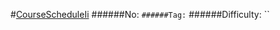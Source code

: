 #[CourseScheduleIi](https://leetcode.com/problems/course-schedule-ii/)
######No: ``
######Tag: ``
######Difficulty: ``
